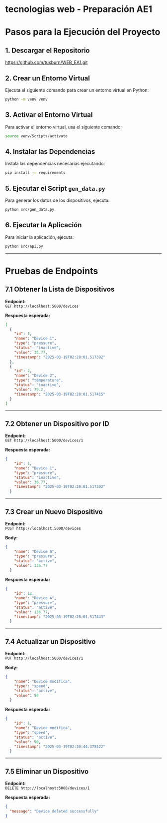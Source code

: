 # tecnologias web - Preparación AE1
# Pasos para la Ejecución del Proyecto

## 1. Descargar el Repositorio  

https://github.com/tuxburn/WEB_EA1.git

## 2. Crear un Entorno Virtual
Ejecuta el siguiente comando para crear un entorno virtual en Python:

```bash
python -m venv venv
```

## 3. Activar el Entorno Virtual
Para activar el entorno virtual, usa el siguiente comando:

```bash
source venv/Scripts/activate
```

## 4. Instalar las Dependencias
Instala las dependencias necesarias ejecutando:

```bash
pip install -r requirements
```

## 5. Ejecutar el Script `gen_data.py`
Para generar los datos de los dispositivos, ejecuta:

```bash
python src/gen_data.py
```

## 6. Ejecutar la Aplicación
Para iniciar la aplicación, ejecuta:

```bash
python src/api.py
```

---

# **Pruebas de Endpoints**

## 7.1 Obtener la Lista de Dispositivos
**Endpoint:**  
`GET http://localhost:5000/devices`

**Respuesta esperada:**
```json
[
  {
    "id": 1,
    "name": "Device 1",
    "type": "pressure",
    "status": "inactive",
    "value": 36.77,
    "timestamp": "2025-03-19T02:28:01.517392"
  },
  {
    "id": 2,
    "name": "Device 2",
    "type": "temperature",
    "status": "inactive",
    "value": 79.2,
    "timestamp": "2025-03-19T02:28:01.517415"
  }
]
```

---

## 7.2 Obtener un Dispositivo por ID
**Endpoint:**  
`GET http://localhost:5000/devices/1`

**Respuesta esperada:**
```json
{
    "id": 1,
    "name": "Device 1",
    "type": "pressure",
    "status": "inactive",
    "value": 36.77,
    "timestamp": "2025-03-19T02:28:01.517392"
  }
```

---

## 7.3 Crear un Nuevo Dispositivo
**Endpoint:**  
`POST http://localhost:5000/devices`

**Body:**
```json
{
    "name": "Device A",
    "type": "pressure",
    "status": "active",
    "value": 136.77
  }
```

**Respuesta esperada:**
```json
{
    "id": 12,
    "name": "Device A",
    "type": "pressure",
    "status": "active",
    "value": 136.77,
    "timestamp": "2025-03-19T02:28:01.517443"
  }
```

---

## 7.4 Actualizar un Dispositivo
**Endpoint:**  
`PUT http://localhost:5000/devices/1`

**Body:**
```json
{
    "name": "Device modifica",
    "type": "speed",
    "status": "active",
    "value": 90
  }
```

**Respuesta esperada:**
```json
{
    "id": 1,
    "name": "Device modifica",
    "type": "speed",
    "status": "active",
    "value": 90,
    "timestamp": "2025-03-19T02:30:44.375522"
  }
```

---

## 7.5 Eliminar un Dispositivo
**Endpoint:**  
`DELETE http://localhost:5000/devices/1`

**Respuesta esperada:**
```json
{
  "message": "Device deleted successfully"
}
```
